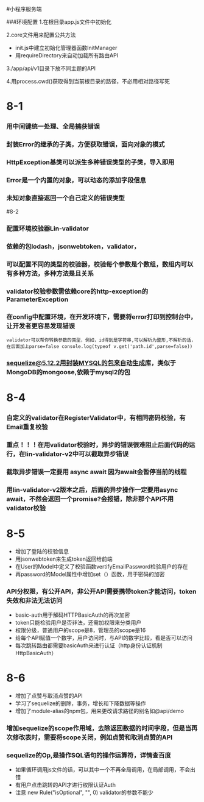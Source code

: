 #小程序服务端

###环境配置
1.在根目录app.js文件中初始化

2.core文件用来配置公共方法
+ init.js中建立初始化管理器函数InitManager
+ 用requireDirectory来自动加载所有路由API

3./app/api/v1目录下放不同主题的API

4.用process.cwd()获取得到当前根目录的路径，不必用相对路径写死

# 8-1
### 用中间键统一处理、全局捕获错误
### 封装Error的继承的子类，方便获取错误，面向对象的模式
### HttpException基类可以派生多种错误类型的子类，导入即用
### Error是一个内置的对象，可以动态的添加字段信息
### 未知对象直接返回一个自己定义的错误类型

#8-2
### 配置环境校验器Lin-validator
### 依赖的包lodash，jsonwebtoken，validator，
### 可以配置不同的类型的校验器，校验每个参数是个数组，数组内可以有多种方法，多种方法是且关系
### validator校验参数需依赖core的http-exception的ParameterException
### 在config中配置环境，在开发环境下，需要将error打印到控制台中，让开发者更容易发现错误

``
validator可以帮你转换参数的类型，例如，id得到是字符串,可以解析为整形,不解析的话，在后面加上parse=false
  console.log(typeof v.get('path.id',parse=false))
``
### sequelize@5.12.2用封装MYSQL的包来自动生成库，类似于MongoDB的mongoose,依赖于mysql2的包

# 8-4
### 自定义的validator在RegisterValidator中，有相同密码校验，有Email重复校验
### 重点！！！在用validator校验时，异步的错误很难阻止后面代码的运行，在lin-validator-v2中可以截取异步错误
### 截取异步错误一定要用 async await 因为await会暂停当前的线程
### 用lin-validator-v2版本之后，后面的异步操作一定要用async await，不然会返回一个promise?会报错，除非那个API不用validator校验

# 8-5
+ 增加了登陆的校验信息
+ 用jsonwebtoken来生成token返回给前端
+ 在User的Model中定义了校验函数vertifyEmailPassword检验用户的存在
+ 再password的Model属性中增加set（）函数，用于密码的加密

### API分权限，有公开API，非公开API需要携带token才能访问，token失效和非法无法访问
+ basic-auth用于解码HTTPBasicAuth的再次加密
+ token只能检验用户是否非法，还需加权限来分类用户
+ 权限分级，普通用户的scope是8，管理员的scope是16
+ 给每个API赋值一个数字，用户访问时，与API的数字比较，看是否可以访问
+ 每次跳转路由都需要basicAuth来进行认证（http身份认证机制HttpBasicAuth）

# 8-6
+ 增加了点赞与取消点赞的API
+ 学习了sequelize的删除，事务，增长和下降数据等操作
+ 增加了module-alias的npm包，用来更改请求路径的别名如@api/demo

### 增加sequelize的scope作用域，去除返回数据的时间字段，但是当再次修改表时，需要将scope关闭，例如点赞和取消点赞的API
### sequelize的Op,是操作SQL语句的操作运算符，详情查百度

+ 如果循环调用js文件的话，可以其中一个不再全局调用，在局部调用，不会出错
+ 有用户点击跳转的API才进行权限认证Auth
+ 注意 new Rule("isOptional", "", 0) validator的参数不能少




